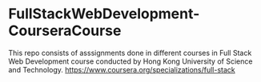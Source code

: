 # FullStackWebDevelopment-CourseraCourse
This repo consists of asssignments done in different courses in Full Stack Web Development course conducted by Hong Kong University of Science and Technology.  https://www.coursera.org/specializations/full-stack
